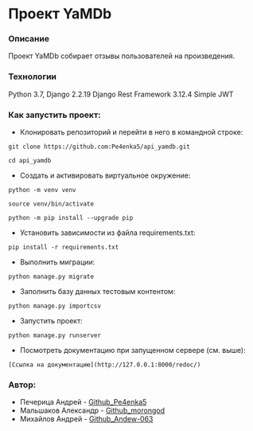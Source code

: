 # Проект YaMDb

### Описание
Проект YaMDb собирает отзывы пользователей на произведения.

### Технологии
Python 3.7,
Django 2.2.19
Django Rest Framework 3.12.4
Simple JWT
### Как запустить проект:
- Клонировать репозиторий и перейти в него в командной строке:

```git clone https://github.com:Pe4enka5/api_yamdb.git```

```cd api_yamdb```

- Cоздать и активировать виртуальное окружение:

```python -m venv venv```

```source venv/bin/activate```

```python -m pip install --upgrade pip```

- Установить зависимости из файла requirements.txt:

```pip install -r requirements.txt```

- Выполнить миграции:

```python manage.py migrate```

- Заполнить базу данных тестовым контентом:

```python manage.py importcsv```

- Запустить проект:

```python manage.py runserver```

- Посмотреть документацию при запущенном сервере (см. выше):

```[Ссылка на документацию](http://127.0.0.1:8000/redoc/)```

### Автор:
- Печерица Андрей - [Github_Pe4enka5](https://github.com/Pe4enka5)
- Мальшаков Александр - [Github_morongod](https://github.com/morongod)
- Михайлов Андрей - [Github_Andew-063](https://github.com/Andew-063)